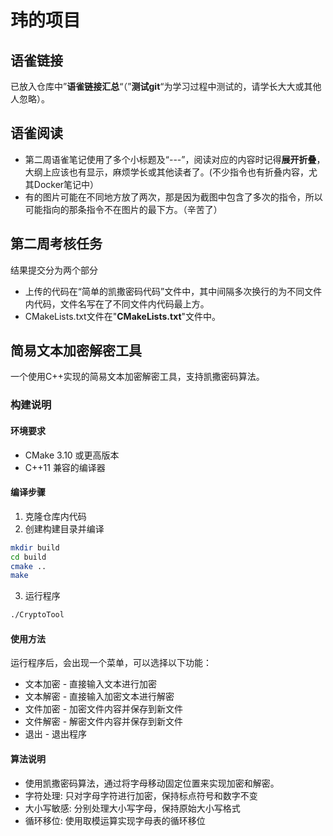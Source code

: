 # 玮的项目
## 语雀链接
已放入仓库中”**语雀链接汇总**“（”**测试git**“为学习过程中测试的，请学长大大或其他人忽略）。
## 语雀阅读
* 第二周语雀笔记使用了多个小标题及“---”，阅读对应的内容时记得**展开折叠**，大纲上应该也有显示，麻烦学长或其他读者了。(不少指令也有折叠内容，尤其Docker笔记中）
* 有的图片可能在不同地方放了两次，那是因为截图中包含了多次的指令，所以可能指向的那条指令不在图片的最下方。（辛苦了）
## 第二周考核任务
结果提交分为两个部分
* 上传的代码在“简单的凯撒密码代码”文件中，其中间隔多次换行的为不同文件内代码，文件名写在了不同文件内代码最上方。
* CMakeLists.txt文件在"**CMakeLists.txt**"文件中。
## 简易文本加密解密工具
一个使用C++实现的简易文本加密解密工具，支持凯撒密码算法。
### 构建说明
#### 环境要求
- CMake 3.10 或更高版本
- C++11 兼容的编译器
#### 编译步骤
1. 克隆仓库内代码
2. 创建构建目录并编译
```bash
mkdir build
cd build
cmake ..
make
```
3. 运行程序
```bash
./CryptoTool
```
#### 使用方法
运行程序后，会出现一个菜单，可以选择以下功能：
* 文本加密 - 直接输入文本进行加密
* 文本解密 - 直接输入加密文本进行解密
* 文件加密 - 加密文件内容并保存到新文件
* 文件解密 - 解密文件内容并保存到新文件
* 退出 - 退出程序
#### 算法说明
* 使用凯撒密码算法，通过将字母移动固定位置来实现加密和解密。
* 字符处理: 只对字母字符进行加密，保持标点符号和数字不变
* 大小写敏感: 分别处理大小写字母，保持原始大小写格式
* 循环移位: 使用取模运算实现字母表的循环移位
